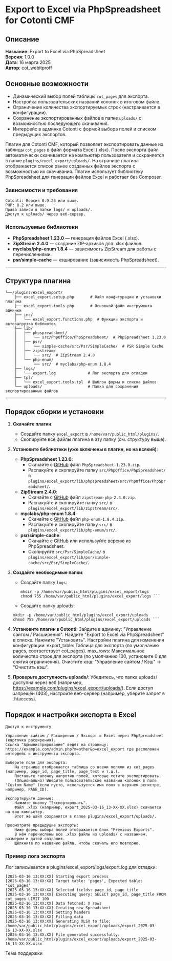 # Export to Excel via PhpSpreadsheet for Cotonti CMF

## Описание

**Название**: Export to Excel via PhpSpreadsheet  
**Версия**: 1.0.0  
**Дата**: 16 марта 2025  
**Автор**: cot_webitproff  

## Основные возможности
- Динамический выбор полей таблицы `cot_pages` для экспорта.
- Настройка пользовательских названий колонок в итоговом файле.
- Ограничение количества экспортируемых строк (настраивается в конфигурации).
- Сохранение экспортированных файлов в папке `uploads/` с возможностью последующего скачивания.
- Интерфейс в админке Cotonti с формой выбора полей и списком предыдущих экспортов.

Плагин для Cotonti CMF, который позволяет экспортировать данные из таблицы `cot_pages` в файл формата Excel (.xlsx). После экспорта файл автоматически скачивается на компьютер пользователя и сохраняется в папке `plugins/excel_export/uploads/`. На странице плагина отображается список ранее созданных файлов экспорта с возможностью их скачивания. Плагин использует библиотеку PhpSpreadsheet для генерации файлов Excel и работает без Composer.

### Зависимости и требования

    Cotonti: Версия 0.9.26 или выше.
    PHP: 8.2 или выше.
    Права записи в папки logs/ и uploads/.
    Доступ к uploads/ через веб-сервер.
	


### Используемые библиотеки
- **PhpSpreadsheet 1.23.0** — генерация файлов Excel (.xlsx).
- **ZipStream 2.4.0** — создание ZIP-архивов для .xlsx файлов.
- **myclabs/php-enum 1.8.4** — зависимость ZipStream для работы с перечислениями.
- **psr/simple-cache** — кэширование (зависимость PhpSpreadsheet).

---

## Структура плагина
```
└──/plugins/excel_export/
	├── excel_export.setup.php       # Файл конфигурации и установки плагина
	├── excel_export.tools.php       # Основной файл инструмента админки
	├── inc/
	│   └── excel_export.functions.php  # Функции экспорта и автозагрузка библиотек
	├── lib/
	│   ├── phpspreadsheet/
	│   │   └── src/PhpOffice/PhpSpreadsheet/  # PhpSpreadsheet 1.23.0
	│   ├── psr/
	│   │   └── simple-cache/src/Psr/SimpleCache/  # PSR Simple Cache
	│   ├── zipstream/
	│   │   └── src/  # ZipStream 2.4.0
	│   └── php-enum/
	│       └── src/  # myclabs/php-enum 1.8.4
	├── logs/
	│   └── export.log              # Лог экспорта для отладки
	├── tpl/
	│   └── excel_export.tools.tpl  # Шаблон формы и списка файлов
	└── uploads/                    # Папка для сохранения экспортированных файлов
```	

---

## Порядок сборки и установки

1. **Скачайте плагин**:
   - Создайте папку `excel_export` в `/home/var/public_html/plugins/`.
   - Скопируйте все файлы плагина в эту папку (см. структуру выше).

2. **Установите библиотеки (уже включены в плагин, но на всякий)**:
   - **PhpSpreadsheet 1.23.0**:
     - Скачайте с [GitHub](https://github.com/PHPOffice/PhpSpreadsheet/releases/tag/1.23.0) файл `PhpSpreadsheet-1.23.0.zip`.
     - Распакуйте и скопируйте папку `src/PhpOffice/PhpSpreadsheet/` в `plugins/excel_export/lib/phpspreadsheet/src/PhpOffice/PhpSpreadsheet/`.
   - **ZipStream 2.4.0**:
     - Скачайте с [GitHub](https://github.com/maennchen/ZipStream-PHP/releases/tag/2.4.0) файл `zipstream-php-2.4.0.zip`.
     - Распакуйте и скопируйте папку `src/` в `plugins/excel_export/lib/zipstream/src/`.
   - **myclabs/php-enum 1.8.4**:
     - Скачайте с [GitHub](https://github.com/myclabs/php-enum/releases/tag/1.8.4) файл `php-enum-1.8.4.zip`.
     - Распакуйте и скопируйте папку `src/` в `plugins/excel_export/lib/php-enum/src/`.
   - **psr/simple-cache**:
     - Скачайте с [GitHub](https://github.com/php-fig/simple-cache) или используйте версию из PhpSpreadsheet.
     - Скопируйте `src/Psr/SimpleCache/` в `plugins/excel_export/lib/psr/simple-cache/src/Psr/SimpleCache/`.

3. **Создайте необходимые папки**:
   - Создайте папку `logs`:
     ```
     mkdir -p /home/var/public_html/plugins/excel_export/logs
     chmod 755 /home/var/public_html/plugins/excel_export/logs ```
	 
	- Создайте папку uploads:
	```
	mkdir -p /home/var/public_html/plugins/excel_export/uploads
	chmod 755 /home/var/public_html/plugins/excel_export/uploads ```
	
4. **Установите плагин в Cotonti**:
        Зайдите в админку: "Управление сайтом / Расширения".
        Найдите "Export to Excel via PhpSpreadsheet" в списке.
        Нажмите "Установить".
		Настройки плагина для изменения конфигурации:
        export_table: Таблица для экспорта (по умолчанию pages, соответствует cot_pages).
        max_rows: Максимальное количество строк для экспорта (по умолчанию 100, установите 0 для снятия ограничения).
        Очистите кэш: "Управление сайтом / Кэш" → "Очистить кэш".
5. **Проверьте доступность uploads/**:
        Убедитесь, что папка uploads/ доступна через веб (например, https://example.com/plugins/excel_export/uploads/).
        Если доступ запрещён (403), настройте веб-сервер (например, уберите запрет в .htaccess).
		
##  Порядок и настройки экспорта в Excel

	Доступ к инструменту

    Управление сайтом / Расширения / Экспорт в Excel через PhpSpreadsheet (карточка расширения).
    Ссылка "Администрирование" ведёт на страницу: https://example.com/admin.php?m=other&p=excel_export где расположен интерфейс и инструменты экспорта.
	
	Выберите поля для экспорта:
        На странице отображается таблица со всеми полями из cot_pages (например, page_id, page_title, page_text и т.д.).
        Поставьте галочку напротив полей, которые хотите экспортировать.
        (Опционально) Введите пользовательские названия колонок в поле "Custom Name" (если пусто, используется имя поля в верхнем регистре, например, PAGE_ID).
		
    Экспортируйте данные:
        Нажмите кнопку "Экспортировать".
        Файл .xlsx (например, export_2025-03-16_13-XX-XX.xlsx) скачается на ваш компьютер.
        Этот же файл сохранится в папке plugins/excel_export/uploads/.
		
    Просмотрите предыдущие экспорты:
        Ниже формы выбора полей отображается блок "Previous Exports".
        В нём перечислены все .xlsx файлы из uploads/ с названием, размером и датой создания.
        Щёлкните по названию файла, чтобы скачать его повторно.

###  Пример лога экспорта

Лог записывается в plugins/excel_export/logs/export.log для отладки:
```
[2025-03-16 13:XX:XX] Starting export process
[2025-03-16 13:XX:XX] Target table: 'pages', Expected table: 'cot_pages'
[2025-03-16 13:XX:XX] Selected fields: page_id, page_title
[2025-03-16 13:XX:XX] Executing query: SELECT page_id, page_title FROM cot_pages LIMIT 100
[2025-03-16 13:XX:XX] Data fetched: X rows
[2025-03-16 13:XX:XX] Creating new Spreadsheet
[2025-03-16 13:XX:XX] Setting headers
[2025-03-16 13:XX:XX] Filling data
[2025-03-16 13:XX:XX] Generating XLSX to file: /home/var/public_html/plugins/excel_export/uploads/export_2025-03-16_13-XX-XX.xlsx
[2025-03-16 13:XX:XX] File generated successfully: /home/var/public_html/plugins/excel_export/uploads/export_2025-03-16_13-XX-XX.xlsx
```

Тема поддержки




